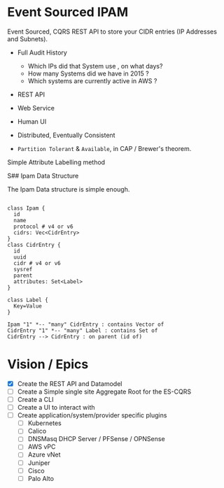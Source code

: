 # Event Sourced IPAM

Event Sourced, CQRS REST API to store your CIDR entries (IP Addresses and Subnets).

- Full Audit History
  - Which IPs did that System use , on what days? 
  - How many Systems did we have in 2015 ?
  - Which systems are currently active in AWS ?

- REST API
- Web Service
- Human UI
- Distributed, Eventually Consistent
- `Partition Tolerant` & `Available`, in CAP / Brewer's theorem.

Simple Attribute Labelling method

S## Ipam Data Structure

The Ipam Data structure is simple enough.

```plantuml

class Ipam {
  id
  name
  protocol # v4 or v6
  cidrs: Vec<CidrEntry>
}
class CidrEntry { 
  id
  uuid
  cidr # v4 or v6
  sysref
  parent
  attributes: Set<Label>
}

class Label {
  Key=Value
}

Ipam "1" *-- "many" CidrEntry : contains Vector of
CidrEntry "1" *-- "many" Label : contains Set of
CidrEntry --> CidrEntry : on parent (id of)

```

# Vision / Epics

- [X] Create the REST API and Datamodel
- [ ] Create a Simple single site Aggregate Root for the ES-CQRS
- [ ] Create a CLI
- [ ] Create a UI to interact with
- [ ] Create application/system/provider specific plugins
  - [ ] Kubernetes 
  - [ ] Calico
  - [ ] DNSMasq DHCP Server / PFSense / OPNSense
  - [ ] AWS vPC
  - [ ] Azure vNet
  - [ ] Juniper
  - [ ] Cisco
  - [ ] Palo Alto
